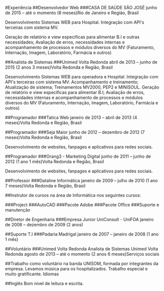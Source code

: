 #Experiência
##Desenvolvedor Web
###CASA DE SAÚDE SÃO JOSÉ
junho de 2015 – até o momento (8 meses)Rio de Janeiro e Região, Brasil

Desenvolvimento Sistemas WEB para Hospital.
Integração com API's terceiras com sistema MV.

Geração de relatório e view especificas para alimentar B.I e outras necessidades;
Avaliação de erros, necessidades internas e acompanhamento de processos e módulos diversos do MV (Faturamento, Internação, Imagem, Laboratório, Farmácia e outros)

##Analista de Sistemas
###Unimed Volta Redonda
abril de 2013 – junho de 2015 (2 anos 3 meses)Volta Redonda e Região, Brasil

Desenvolvimento Sistemas WEB para operadora e Hospital.
Integração com API's terceiras com sistema MV.
Acompanhamento e treinamento;
Atualização de sistema;
Treinamentos MV2000, PEP2 e MINISOUL.
Geração de relatório e view especificas para alimentar B.I;
Avaliação de erros, necessidades internas e acompanhamento de processos e módulos diversos do MV (Faturamento, Internação, Imagem, Laboratório, Farmácia e outros)


##Programador
###Tatica Web
janeiro de 2013 – abril de 2013 (4 meses)Volta Redonda e Região, Brasil


##Programador
###Seja Maior
junho de 2012 – dezembro de 2012 (7 meses)Volta Redonda e Região, Brasil

Desenvolvimento de websites, fanpages e aplicativos para redes sociais.


##Programador
###Orang3 - Marketing Digital
junho de 2011 – junho de 2012 (1 ano 1 mês)Volta Redonda e Região, Brasil

Desenvolvimento de websites, fanpages e aplicativos para redes sociais.


##Professor
###Dataline Informática
janeiro de 2009 – julho de 2010 (1 ano 7 meses)Volta Redonda e Região, Brasil

##Instrutor de cursos na área de Informática nos seguintes cursos:

###Project
###AutoCAD
###Pacote Adobe
###Pacote Office
###Suporte e manutenção


##Diretor de Engenharia
###Empresa Junior UniConsult - UniFOA
janeiro de 2008 – dezembro de 2009 (2 anos)


##Suporte T.I
###Padaria Madrigal
janeiro de 2007 – janeiro de 2008 (1 ano 1 mês)

##Voluntário
###Unimed Volta Redonda
Analista de Sistemas
Unimed Volta Redonda
agosto de 2013 – até o momento (2 anos 6 meses)Serviços sociais

##Trabalho como voluntário na banda UNISOM, formada por integrantes da empresa.
Levamos música para os hospitalizados.
Trabalho especial e muito gratificante.
Idiomas

##Inglês
Bom nível de leitura e escrita. 




